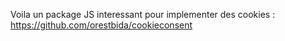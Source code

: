 Voila un package JS interessant pour implementer des cookies : https://github.com/orestbida/cookieconsent
